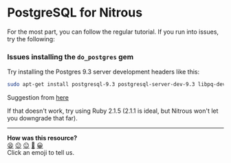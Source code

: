 # PostgreSQL for Nitrous

For the most part, you can follow the regular tutorial. If you run into issues, try the following:

### Issues installing the `do_postgres` gem

Try installing the Postgres 9.3 server development headers like this:

```sh
sudo apt-get install postgresql-9.3 postgresql-server-dev-9.3 libpq-dev
```

Suggestion from [here](https://github.com/datamapper/do/issues/66)

If that doesn't work, try using Ruby 2.1.5 (2.1.1 is ideal, but Nitrous won't let you downgrade that far).

<!-- BEGIN GENERATED SECTION DO NOT EDIT -->

---

**How was this resource?**  
[😫](https://airtable.com/shrUJ3t7KLMqVRFKR?prefill_Repository=course&prefill_File=pills/postgres_nitrous.md&prefill_Sentiment=😫) [😕](https://airtable.com/shrUJ3t7KLMqVRFKR?prefill_Repository=course&prefill_File=pills/postgres_nitrous.md&prefill_Sentiment=😕) [😐](https://airtable.com/shrUJ3t7KLMqVRFKR?prefill_Repository=course&prefill_File=pills/postgres_nitrous.md&prefill_Sentiment=😐) [🙂](https://airtable.com/shrUJ3t7KLMqVRFKR?prefill_Repository=course&prefill_File=pills/postgres_nitrous.md&prefill_Sentiment=🙂) [😀](https://airtable.com/shrUJ3t7KLMqVRFKR?prefill_Repository=course&prefill_File=pills/postgres_nitrous.md&prefill_Sentiment=😀)  
Click an emoji to tell us.

<!-- END GENERATED SECTION DO NOT EDIT -->
